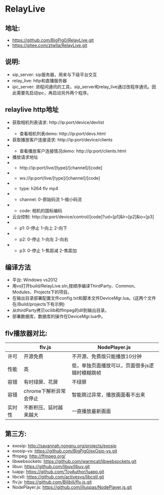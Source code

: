 # RelayLive
## 地址: 
*  https://github.com/BigPig0/RelayLive.git
*  https://gitee.com/ztwlla/RelayLive.git

## 说明:
* sip_server: sip服务器，用来与下级平台交互
* relay_live: http和直播服务器
* ipc_server: 进程间通讯的工具，sip_server和relay_live通过改程序通讯。因此需要先启动ipc，再启动另外两个程序。

## relaylive http地址
* 获取相机列表请求: http://ip:port/device/devlist
* * 查看相机列表demo: http://ip:port/devs.html
* 获取播放客户连接请求: http://ip:port/device/clients
* * 查看播放客户连接情况demo: http://ip:port/clients.html
* 播放请求地址
* * http://ip:port/live/[type]/[channel]/[code]
* * ws://ip:port/live/[type]/[channel]/[code]
* * type: h264 flv mp4
* * channel: 0-原始码流 1-缩小码流
* * code: 相机的国标编码
* 云台控制: http://ip:port/device/control/[code]?ud=[p1]&lr=[p2]&io=[p3]
* * p1: 0-停止 1-向上 2-向下
* * p2: 0-停止 1-向左 2-向右
* * p3: 0-停止 1-焦距减 2-焦距加


## 编译方法
* 平台: Windows vs2012
* 用vs打开build/RelayLive.sln,按顺序编译ThirdParty、Common、Modules、Projects下的项目。
* 在输出目录部署配置文件config.txt和脚本文件DeviceMgr.lua。(这两个文件在/Build/projects下有示例)
* 从thirdParty拷贝ocilib和ffmpeg的dll到输出目录。
* 部署数据库，数据库的操作在DeviceMgr.lua中。

## flv播放器对比:
|  | flv.js | NodePlayer.js |
| ------ | ------ | ------ |
| 许可 | 开源免费 | 不开源、免费版只能播放10分钟 |
| 性能 | 高 | 低，单独页面播放可以，页面很多js逻辑时模糊跳帧 |
| 容错 | 有时绿屏、花屏 | 不绿屏
| 容错 | chrome下解析异常会停止 | 智能跳过异常，播放画面看不出来
| 实时性 | 不断积压、延时越来越大 | 一直播放最新画面

## 第三方:
* exosip: http://savannah.nongnu.org/projects/exosip
* exosip-vs: https://github.com/BigPig0/exOsip-vs.git
* ffmpeg: http://ffmpeg.org/
* libwebsockets: https://github.com/warmcat/libwebsockets.git
* libuv: https://github.com/libuv/libuv.git
* luapp: https://github.com/ToyAuthor/luapp.git
* libcstl: https://github.com/activesys/libcstl.git
* flv.js: https://github.com/Bilibili/flv.js.git
* NodePlayer.js: https://github.com/illuspas/NodePlayer.js.git